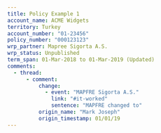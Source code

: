 ```yaml
---
title: Policy Example 1
account_name: ACME Widgets
territory: Turkey
account_number: "01-23456"
policy_number: "000123123"
wrp_partner: Mapree Sigorta A.S.
wrp_status: Unpublished
term_span: 01-Mar-2018 to 01-Mar-2019 (Updated)
comments:
  - thread:
      - comment:
          change:
            - event: "MAPFRE Sigorta A.S."
              link: "#it-worked"
              sentence: "MAPFRE changed to"
          origin_name: "Mark Joseph"
          origin_timestamp: 01/01/19
---
```

